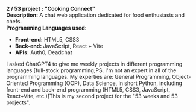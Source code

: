 
<b>2 / 53 project : "Cooking Connect"</b><br>
<b>Description:</b> A chat web application dedicated for food enthusiasts and chefs.<br> 
<b>Programming Languages used:</b> 
<ul>
  <li><b>Front-end:</b> HTML5, CSS3</li>
  <li><b>Back-end:</b> JavaScript, React + Vite</li>
  <li><b>APIs:</b> Auth0, Deadchat</li>
</ul>


I asked ChatGPT4 to give me weekly projects in different programming languages [full-stock programming;PS. I'm not an expert in all of the programming languages. My experties are: General Programming, Object-Oriented Programming (OOP), Data Science, in short Python, including front-end and back-end programming (HTML5, CSS3, JavaScript, React+Vite, etc.)]This is my second project for the "53 weeks and 53 projects". 
